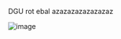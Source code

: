 DGU rot ebal
azazazazazazazaz

![image](https://github.com/Sasivy12/Hotel-Managment-System/assets/113285743/b83cea89-10ce-4ddd-a9c4-b6a12a7ad1f2)
